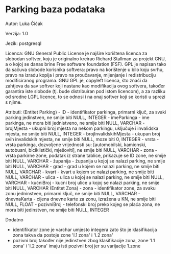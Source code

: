 # Parking baza podataka

Autor: Luka Čičak

Verzija: 1.0

Jezik: postgresql

Licenca: GNU General Public License je najšire korištena licenca za slobodan softver, koju je originalno kreirao Richard Stallman za projekt GNU, a o kojoj se danas              brine Free software foundation (FSF). GPL je napisan tako da sačuva slobode korisnika softvera: pravo na korištenje u bilo koju svrhu, pravo na izradu kopija i          pravo na proučavanje, mijenjanje i redistribuciju modificiranog programa. GNU GPL je, copyleft licenca, što znači da zahtjeva da sav softver koji nastane kao            modifikacija ovog softvera, također garantira iste slobode (tj. bude distribuiran pod istom licencom), a za razliku od srodne LGPL licence, to se odnosi i na            onaj softver koji se koristi u sprezi s njime.

Atributi: (Entitet Parking) - ID - identifikator parkinga, primarni ključ, za svaki parking jedinstven, ne smije biti NULL, INTEGER
                            - imeParkinga - ime parkinga, ne mora biti jednistveno, ne smije biti NULL, VARCHAR
                            - brojMjesta - ukupni broj mjesta na nekom parkingu, uključuje i invalidska mjesta, ne smije biti NULL, INTEGER
                            - brojInvalidskihMjesta - ukupan broj svih invalidskih mjesta, ne smije biti NULL, moze biti 0, INTEGER 
                            - vrsta - vrsta parkinga, dozvoljene vrijednosti su: [automobilski, kamionski, autobusni, biciklistički, mješoviti], ne smije biti NULL,                                   VARCHAR
                            - zona - vrsta parkirne zone, podatak iz strane tablice, prikazuje se ID zone, ne smije biti NULL, VARCHAR 
                            - županija - županija u kojoj se nalazi parking, ne smije biti NULL, VARCHAR
                            - grad -  grad u kojem se nalazi parking, ne smije biti NULL, VARCHAR
                            - kvart - kvart u kojem se nalazi parking, ne smije biti NULL, VARCHAR
                            - ulica - ulica u kojoj se nalazi parking, ne smije biti NULL, VARCHAR
                            - kućniBroj - kućni broj ulice u kojoj se nalazi parking, ne smije biti NULL, VARCHAR
           (Entitet Zona) - zona - identifikator zone, za svaku zonu jedninstven, primarni ključ, ne smije biti NULL, VARCHAR
                          - dnevnaKarta - cijena dnevne karte za zonu, izražena u KN, ne smije biti NULL, FLOAT
                          - pozivniBroj - telefonski broj preko kojeg se plaća zona, ne mora biti jedinstven, ne smije biti NULL, INTEGER
                          
Dodatno
  - identifikator zone je varchar umjesto integera zato što je klasifikacija zona takva da postoje zone 'I.1 zona' i 'I.2 zona'
  - pozivni broj također nije jedinstven zbog klasifikacije zona, zone 'I.1 zona' i 'I.2 zona' imaju isti pozivni broj jer su varijacije 1.zone
